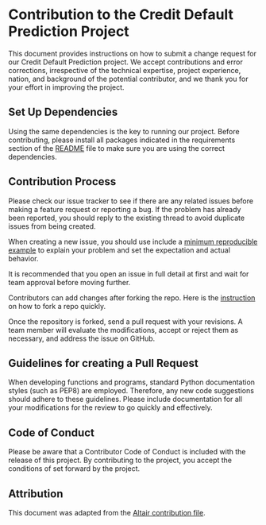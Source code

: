 # Contribution to the Credit Default Prediction Project

This document provides instructions on how to submit a change request for our Credit Default Prediction project. We accept contributions and error corrections, irrespective of the technical expertise, project experience, nation, and background of the potential contributor, and we thank you for your effort in improving the project.

## Set Up Dependencies

Using the same dependencies is the key to running our project. Before contributing, please install all packages indicated in the requirements section of the [README](https://github.com/UBC-MDS/van_houses/blob/main/README.md) file to make sure you are using the correct dependencies.

## Contribution Process

Please check our issue tracker to see if there are any related issues before making a feature request or reporting a bug. If the problem has already been reported, you should reply to the existing thread to avoid duplicate issues from being created.

When creating a new issue, you should use include a [minimum reproducible example](https://stackoverflow.com/help/minimal-reproducible-example) to explain your problem and set the expectation and actual behavior.

It is recommended that you open an issue in full detail at first and wait for team approval before moving further.

Contributors can add changes after forking the repo. Here is the [instruction](https://docs.github.com/en/get-started/quickstart/fork-a-repo) on how to fork a repo quickly.

Once the repository is forked, send a pull request with your revisions. A team member will evaluate the modifications, accept or reject them as necessary, and address the issue on GitHub.

## Guidelines for creating a Pull Request

When developing functions and programs, standard Python documentation styles (such as PEP8) are employed. Therefore, any new code suggestions should adhere to these guidelines. Please include documentation for all your modifications for the review to go quickly and effectively.

## Code of Conduct

Please be aware that a Contributor Code of Conduct is included with the release of this project. By contributing to the project, you accept the conditions of set forward by the project.

## Attribution

This document was adapted from the [Altair contribution file](https://github.com/altair-viz/altair/blob/master/CONTRIBUTING.md).
